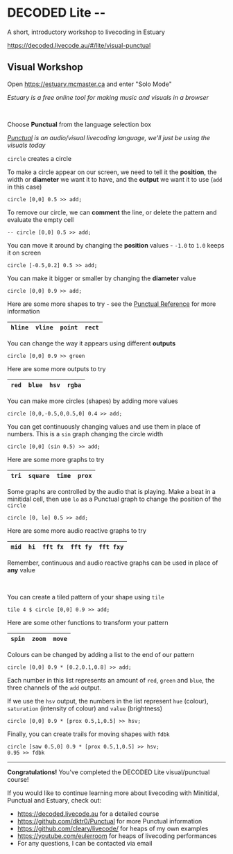 # DECODED Lite --

A short, introductory workshop to livecoding in Estuary

https://decoded.livecode.au/#/lite/visual-punctual

## Visual Workshop

Open https://estuary.mcmaster.ca and enter "Solo Mode"

*Estuary is a free online tool for making music and visuals in a browser*

&nbsp;

Choose **Punctual** from the language selection box

*[Punctual](https://github.com/dktr0/Punctual) is an audio/visual livecoding language, we'll just be using the visuals today*

`circle` creates a circle

To make a circle appear on our screen, we need to tell it the **position**, the width or **diameter** we want it to have, and the **output** we want it to use (`add` in this case)

```
circle [0,0] 0.5 >> add;
```

To remove our circle, we can **comment** the line, or delete the pattern and evaluate the empty cell

```
-- circle [0,0] 0.5 >> add;
```

You can move it around by changing the **position** values - `-1.0` to `1.0` keeps it on screen

```
circle [-0.5,0.2] 0.5 >> add;
```

You can make it bigger or smaller by changing the **diameter** value

```
circle [0,0] 0.9 >> add;
```

Here are some more shapes to try - see the [Punctual Reference](https://github.com/dktr0/Punctual/blob/main/REFERENCE.md) for more information

| `hline` | `vline` | `point` | `rect` |
|---------|---------|---------|--------|

You can change the way it appears using different **outputs**

```
circle [0,0] 0.9 >> green
```

Here are some more outputs to try

| `red` | `blue` | `hsv` | `rgba` |
|---------|--------|-------|--------|


You can make more circles (shapes) by adding more values
```
circle [0,0,-0.5,0,0.5,0] 0.4 >> add;
```

You can get continuously changing values and use them in place of numbers. This is a `sin` graph changing the circle width

```
circle [0,0] (sin 0.5) >> add;
```

Here are some more graphs to try

| `tri` | `square` | `time` | `prox` |
|-------|----------|--------|--------|


Some graphs are controlled by the audio that is playing. Make a beat in a minitidal cell, then use `lo` as a Punctual graph to change the position of the `circle`

```
circle [0, lo] 0.5 >> add;
```

Here are some more audio reactive graphs to try

| `mid` | `hi` | `fft fx` | `fft fy` | `fft fxy` |
|-------|------|----------|----------|-----------|

Remember, continuous and audio reactive graphs can be used in place of **any** value

&nbsp;

You can create a tiled pattern of your shape using `tile`

```
tile 4 $ circle [0,0] 0.9 >> add;
```

Here are some other functions to transform your pattern

| `spin` | `zoom` | `move` |
|--------|--------|--------|


Colours can be changed by adding a list to the end of our pattern

```
circle [0,0] 0.9 * [0.2,0.1,0.8] >> add;
```

Each number in this list represents an amount of `red`, `green` and `blue`, the three channels of the `add` output.

If we use the `hsv` output, the numbers in the list represent `hue` (colour), `saturation` (intensity of colour) and `value` (brightness)

```
circle [0,0] 0.9 * [prox 0.5,1,0.5] >> hsv;
```

Finally, you can create trails for moving shapes with `fdbk`

```
circle [saw 0.5,0] 0.9 * [prox 0.5,1,0.5] >> hsv;
0.95 >> fdbk
```

---

**Congratulations!** You've completed the DECODED Lite visual/punctual course!

If you would like to continue learning more about livecoding with Minitidal, Punctual and Estuary, check out:

 - https://decoded.livecode.au for a detailed course
 - https://github.com/dktr0/Punctual for more Punctual information
 - https://github.com/cleary/livecode/ for heaps of my own examples
 - https://youtube.com/eulerroom for heaps of livecoding performances
 - For any questions, I can be contacted via email
